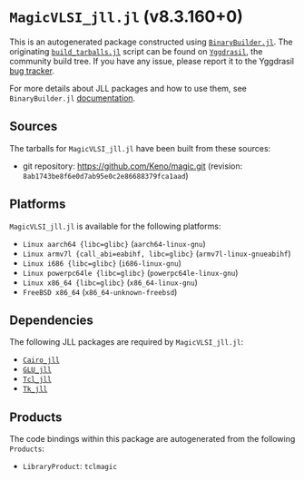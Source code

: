 # `MagicVLSI_jll.jl` (v8.3.160+0)

This is an autogenerated package constructed using [`BinaryBuilder.jl`](https://github.com/JuliaPackaging/BinaryBuilder.jl). The originating [`build_tarballs.jl`](https://github.com/JuliaPackaging/Yggdrasil/blob/221a3f61bbd7604dc5ae2cbbdd0023a7198a60a3/M/MagicVLSI/build_tarballs.jl) script can be found on [`Yggdrasil`](https://github.com/JuliaPackaging/Yggdrasil/), the community build tree.  If you have any issue, please report it to the Yggdrasil [bug tracker](https://github.com/JuliaPackaging/Yggdrasil/issues).

For more details about JLL packages and how to use them, see `BinaryBuilder.jl` [documentation](https://juliapackaging.github.io/BinaryBuilder.jl/dev/jll/).

## Sources

The tarballs for `MagicVLSI_jll.jl` have been built from these sources:

* git repository: https://github.com/Keno/magic.git (revision: `8ab1743be8f6e0d7ab95e0c2e86688379fca1aad`)

## Platforms

`MagicVLSI_jll.jl` is available for the following platforms:

* `Linux aarch64 {libc=glibc}` (`aarch64-linux-gnu`)
* `Linux armv7l {call_abi=eabihf, libc=glibc}` (`armv7l-linux-gnueabihf`)
* `Linux i686 {libc=glibc}` (`i686-linux-gnu`)
* `Linux powerpc64le {libc=glibc}` (`powerpc64le-linux-gnu`)
* `Linux x86_64 {libc=glibc}` (`x86_64-linux-gnu`)
* `FreeBSD x86_64` (`x86_64-unknown-freebsd`)

## Dependencies

The following JLL packages are required by `MagicVLSI_jll.jl`:

* [`Cairo_jll`](https://github.com/JuliaBinaryWrappers/Cairo_jll.jl)
* [`GLU_jll`](https://github.com/JuliaBinaryWrappers/GLU_jll.jl)
* [`Tcl_jll`](https://github.com/JuliaBinaryWrappers/Tcl_jll.jl)
* [`Tk_jll`](https://github.com/JuliaBinaryWrappers/Tk_jll.jl)

## Products

The code bindings within this package are autogenerated from the following `Products`:

* `LibraryProduct`: `tclmagic`
